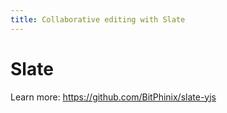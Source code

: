 ```yaml
---
title: Collaborative editing with Slate
---
```


# Slate

Learn more: https://github.com/BitPhinix/slate-yjs
